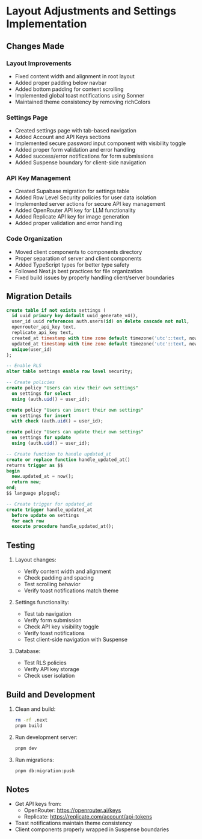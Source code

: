 # Layout Adjustments and Settings Implementation

## Changes Made

### Layout Improvements

- Fixed content width and alignment in root layout
- Added proper padding below navbar
- Added bottom padding for content scrolling
- Implemented global toast notifications using Sonner
- Maintained theme consistency by removing richColors

### Settings Page

- Created settings page with tab-based navigation
- Added Account and API Keys sections
- Implemented secure password input component with visibility toggle
- Added proper form validation and error handling
- Added success/error notifications for form submissions
- Added Suspense boundary for client-side navigation

### API Key Management

- Created Supabase migration for settings table
- Added Row Level Security policies for user data isolation
- Implemented server actions for secure API key management
- Added OpenRouter API key for LLM functionality
- Added Replicate API key for image generation
- Added proper validation and error handling

### Code Organization

- Moved client components to components directory
- Proper separation of server and client components
- Added TypeScript types for better type safety
- Followed Next.js best practices for file organization
- Fixed build issues by properly handling client/server boundaries

## Migration Details

```sql
create table if not exists settings (
  id uuid primary key default uuid_generate_v4(),
  user_id uuid references auth.users(id) on delete cascade not null,
  openrouter_api_key text,
  replicate_api_key text,
  created_at timestamp with time zone default timezone('utc'::text, now()) not null,
  updated_at timestamp with time zone default timezone('utc'::text, now()) not null,
  unique(user_id)
);

-- Enable RLS
alter table settings enable row level security;

-- Create policies
create policy "Users can view their own settings"
  on settings for select
  using (auth.uid() = user_id);

create policy "Users can insert their own settings"
  on settings for insert
  with check (auth.uid() = user_id);

create policy "Users can update their own settings"
  on settings for update
  using (auth.uid() = user_id);

-- Create function to handle updated_at
create or replace function handle_updated_at()
returns trigger as $$
begin
  new.updated_at = now();
  return new;
end;
$$ language plpgsql;

-- Create trigger for updated_at
create trigger handle_updated_at
  before update on settings
  for each row
  execute procedure handle_updated_at();
```

## Testing

1. Layout changes:

    - Verify content width and alignment
    - Check padding and spacing
    - Test scrolling behavior
    - Verify toast notifications match theme

2. Settings functionality:

    - Test tab navigation
    - Verify form submission
    - Check API key visibility toggle
    - Verify toast notifications
    - Test client-side navigation with Suspense

3. Database:
    - Test RLS policies
    - Verify API key storage
    - Check user isolation

## Build and Development

1. Clean and build:

    ```bash
    rm -rf .next
    pnpm build
    ```

2. Run development server:

    ```bash
    pnpm dev
    ```

3. Run migrations:
    ```bash
    pnpm db:migration:push
    ```

## Notes

- Get API keys from:
    - OpenRouter: https://openrouter.ai/keys
    - Replicate: https://replicate.com/account/api-tokens
- Toast notifications maintain theme consistency
- Client components properly wrapped in Suspense boundaries
